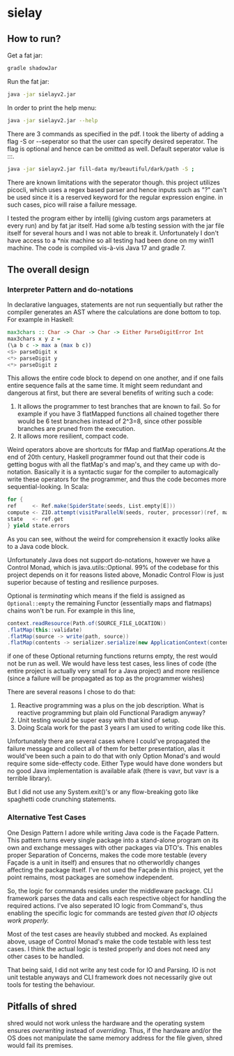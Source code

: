 # sielay

## How to run?
Get a fat jar:
```bash
gradle shadowJar
```
Run the fat jar:
```bash
java -jar sielayv2.jar
```
In order to print the help menu:
```bash
java -jar sielayv2.jar --help
```
There are 3 commands as specified in the pdf. I took the liberty of adding a flag -S or --seperator so that the user can specify desired seperator.
The flag is optional and hence can be omitted as well. Default seperator value is :::.
```bash
java -jar sielayv2.jar fill-data my/beautiful/dark/path -S ;
```
There are known limitations with the seperator though. this project utilizes picocli, which uses a regex based parser and hence inputs such as "?" can't be used since it is a reserved keyword for the regular expression engine. in such cases, pico will raise a failure message.

I tested the program either by intellij (giving custom args parameters at every run) and by fat jar itself. 
Had some a/b testing session with the jar file itself for several hours and I was not able to break it.
Unfortunately I don't have access to a *nix machine so all testing had been done on my win11 machine. 
The code is compiled vis-à-vis Java 17 and gradle 7.

## The overall design
### Interpreter Pattern and do-notations
In declarative languages, statements are not run sequentially but rather the compiler generates an AST where the calculations
are done bottom to top. For example in Haskell:
```haskell
max3chars :: Char -> Char -> Char -> Either ParseDigitError Int
max3chars x y z =
(\a b c -> max a (max b c))
<$> parseDigit x
<*> parseDigit y
<*> parseDigit z
```
This allows the entire code block to depend on one another, and if one fails entire sequence fails at the same time.
It might seem redundant and dangerous at first, but there are several benefits of writing such a code:
1. It allows the programmer to test branches that are known to fail. So for example if you have 3 flatMapped functions
all chained together there would be 6 test branches instead of 2^3=8, since other possible branches are pruned from the execution.
2. It allows more resilient, compact code. 

Weird operators above are shortcuts for fMap and flatMap operations.At the end of 20th century, Haskell programmer found out
that their code is getting bogus with all the flatMap's and map's, and they came up with do-notation. Basically it is a syntactic
sugar for the compiler to automagically write these operators for the programmer, and thus the code becomes more sequential-looking.
In Scala:
```scala
for {
ref     <- Ref.make(SpiderState(seeds, List.empty[E]))
compute <- ZIO.attempt(visitParallelN(seeds, router, processor)(ref, maxNumberOfFibers)).flatten
state   <- ref.get
} yield state.errors
```
As you can see, without the weird for comprehension it exactly looks alike to a Java code block.

Unfortunately Java does not support do-notations, however we have a Control Monad, which is java.utils::Optional.
99% of the codebase for this project depends on it for reasons listed above, Monadic Control Flow is just superior because
of testing and resilience purposes.

Optional is _terminating_ which means if the field is assigned as `Optional::empty` 
the remaining Functor (essentially maps and flatmaps) chains won't be run. For example in this line,
```java
context.readResource(Path.of(SOURCE_FILE_LOCATION))
.flatMap(this::validate)
.flatMap(source -> write(path, source))
.flatMap(contents -> serializer.serialize(new ApplicationContext(contents, seperator)));
```
if one of these Optional returning functions returns empty, the rest would not be run as well. We would have less test cases,
less lines of code (the entire project is actually very small for a Java project) and more resilience
(since a failure will be propagated as top as the programmer wishes)

There are several reasons I chose to do that:
1. Reactive programming was a plus on the job description. What is reactive programming but plain old Functional Paradigm anyway?
2. Unit testing would be super easy with that kind of setup.
3. Doing Scala work for the past 3 years I am used to writing code like this. 

Unfortunately there are several cases where I could've propagated the failure message and collect all of them for better presentation,
alas it would've been such a pain to do that with only Option Monad's and would require some side-effecty code. Either Type would have
done wonders but no good Java implementation is available afaik (there is vavr, but vavr is a terrible library).

But I did not use any System.exit()'s or any flow-breaking goto like spaghetti code crunching statements.

### Alternative Test Cases
One Design Pattern I adore while writing Java code is the Façade Pattern. This pattern turns every single package into a stand-alone
program on its own and exchange messages with other packages via DTO's. This enables proper Separation of Concerns, 
makes the code more testable (every Façade is a unit in itself) and ensures that no otherworldly changes affecting the package itself.
I've not used the Façade in this project, yet the point remains, most packages are somehow independent.

So, the logic for commands resides under the middleware package. CLI framework parses the data and calls each respective object 
for handling the required actions. I've also seperated IO logic from Command's, thus enabling the specific logic for commands
are tested _given that IO objects work properly._ 

Most of the test cases are heavily stubbed and mocked. As explained above, usage of Control Monad's make the code testable with 
less test cases. I think the actual logic is tested properly and does not need any other cases to be handled.

That being said, I did not write any test code for IO and Parsing. IO is not unit testable anyways and CLI framework does 
not necessarily give out tools for testing the behaviour. 


## Pitfalls of shred
shred would not work unless the hardware and the operating system ensures _overwriting_ instead of _overriding_.
Thus, if the hardware and/or the OS does not manipulate the same memory address for the file given, shred would fail its premises.
